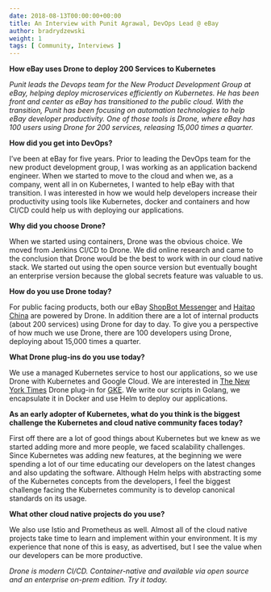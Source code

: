 ```yaml
---
date: 2018-08-13T00:00:00+00:00
title: An Interview with Punit Agrawal, DevOps Lead @ eBay
author: bradrydzewski
weight: 1
tags: [ Community, Interviews ]
---
```


__How eBay uses Drone to deploy 200 Services to Kubernetes__

_Punit leads the Devops team for the New Product Development Group at eBay, helping deploy microservices efficiently on Kubernetes. He has been front and center as eBay has transitioned to the public cloud. With the transition, Punit has been focusing on automation technologies to help eBay developer productivity. One of those tools is Drone, where eBay has 100 users using Drone for 200 services, releasing 15,000 times a quarter._

__How did you get into DevOps?__

I’ve been at eBay for five years. Prior to leading the DevOps team for the new product development group, I was working as an application backend engineer. When we started to move to the cloud and when we, as a company, went all in on Kubernetes, I wanted to help eBay with that transition. I was interested in how we would help developers increase their productivity using tools like Kubernetes, docker and containers and how CI/CD could help us with deploying our applications.

__Why did you choose Drone?__

When we started using containers, Drone was the obvious choice. We moved from Jenkins CI/CD to Drone. We did online research and came to the conclusion that Drone would be the best to work with in our cloud native stack. We started out using the open source version but eventually bought an enterprise version because the global secrets feature was valuable to us.

__How do you use Drone today?__

For public facing products, both our eBay [ShopBot Messenger](https://shopbot.ebay.com/) and [Haitao China](https://haitao.ebay.com) are powered by Drone. In addition there are a lot of internal products (about 200 services) using Drone for day to day. To give you a perspective of how much we use Drone, there are 100 developers using Drone, deploying about 15,000 times a quarter. 

__What Drone plug-ins do you use today?__

We use a managed Kubernetes service to host our applications, so we use Drone with Kubernetes and Google Cloud. We are interested in [The New York Times](https://open.blogs.nytimes.com/2017/01/12/continuous-deployment-to-google-cloud-platform-with-drone/) Drone plug-in for [GKE](https://github.com/NYTimes/drone-gke).  We write our scripts in Golang, we encapsulate it in Docker and use Helm to deploy our applications. 

__As an early adopter of Kubernetes, what do you think is the biggest challenge the Kubernetes and cloud native community faces today?__

First off there are a lot of good things about Kubernetes but we knew as we started adding more and more people, we faced scalability challenges. Since Kubernetes was adding new features, at the beginning we were spending a lot of our time educating our developers on the latest changes and also updating the software. Although Helm helps with abstracting some of the Kubernetes concepts from the developers,  I feel the biggest challenge facing the Kubernetes community is to develop canonical standards on its usage.

__What other cloud native projects do you use?__

We also use Istio and Prometheus as well. Almost all of the cloud native projects take time to learn and implement within your environment. It is my experience that none of this is easy, as advertised, but I see the value when our developers can be more productive. 

_Drone is modern CI/CD. Container-native and available via open source and an enterprise on-prem edition. Try it today._

